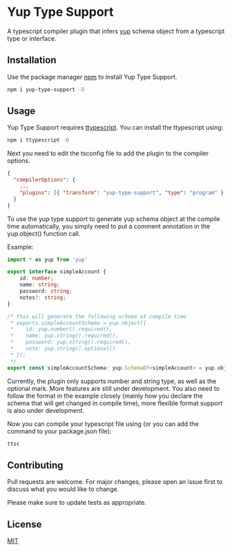# Yup Type Support

A typescript compiler plugin that infers [yup](https://github.com/jquense/yup) schema object from a typescript type or interface.

## Installation

Use the package manager [npm](https://www.npmjs.com/package/yup-type-support) to install Yup Type Support.

```bash
npm i yup-type-support -D
```

## Usage

Yup Type Support requires [ttypescript](https://github.com/cevek/ttypescript). You can install the ttypescript using:

```bash
npm i ttypescript -D
```

Next you need to edit the tsconfig file to add the plugin to the compiler options.

```json
{
  "compilerOptions": {
    ...
    "plugins": [{ "transform": "yup-type-support", "type": "program" }],
  }
}
```

To use the yup type support to generate yup schema object at the compile time automatically, you simply need to put a comment annotation in the yup.object() function call.

Example:
```typescript
import * as yup from 'yup'

export interface simpleAccount {
    id: number;
    name: string;
    password: string;
    notes?: string;
}

/* this will generate the following schema at compile time
 * exports.simpleAccountSchema = yup.object({
 *    id: yup.number().required(),
 *    name: yup.string().required(),
 *    password: yup.string().required(),
 *    note: yup.string().optional()
 * });
 */
export const simpleAccountSchema: yup.SchemaOf<simpleAccount> = yup.object(/* guess schema */);
```
Currently, the plugin only supports number and string type, as well as the optional mark. More features are still under development. You also need to follow the format in the example closely (mainly how you declare the schema that will get changed in compile time), more flexible format support is also under development.

Now you can compile your typescript file using (or you can add the command to your package.json file):

```bash
ttsc
```

## Contributing
Pull requests are welcome. For major changes, please open an issue first to discuss what you would like to change.

Please make sure to update tests as appropriate.

## License
[MIT](https://choosealicense.com/licenses/mit/)
